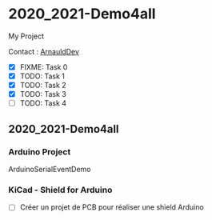 # 2020_2021-Demo4all

My Project

Contact : [ArnauldDev](biganzol@insa-toulouse.fr)

- [x] FIXME: Task 0
- [x] TODO: Task 1
- [x] TODO: Task 2
- [x] TODO: Task 3
- [ ] TODO: Task 4

## 2020_2021-Demo4all

### Arduino Project

ArduinoSerialEventDemo

### KiCad - Shield for Arduino

- [ ] Créer un projet de PCB pour réaliser une shield Arduino
